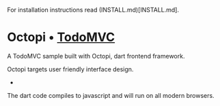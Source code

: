 For installation instructions read (INSTALL.md)[INSTALL.md].

Octopi • [TodoMVC](http://todomvc.com)
======================================

A TodoMVC sample built with Octopi, dart frontend framework.

Octopi targets user friendly interface design.

-

The dart code compiles to javascript and will run on all modern browsers.
